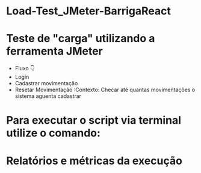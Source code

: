 # Load-Test_JMeter-BarrigaReact

# Teste de "carga" utilizando a ferramenta JMeter
- Fluxo 👇
- Login
- Cadastrar movimentação
- Resetar Movimentação
:Contexto: Checar até quantas movimentações o sistema aguenta cadastrar

# Para executar o script via terminal utilize o comando:


# Relatórios e métricas da execução
